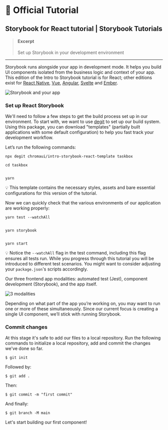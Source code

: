 # 📔 Official Tutorial

## Storybook for React tutorial | Storybook Tutorials

> #### Excerpt
>
> Set up Storybook in your development environment

***

Storybook runs alongside your app in development mode. It helps you build UI components isolated from the business logic and context of your app. This edition of the Intro to Storybook tutorial is for React; other editions exist for [React Native](https://storybook.js.org/tutorials/intro-to-storybook/react-native/en/get-started), [Vue](https://storybook.js.org/tutorials/intro-to-storybook/vue/en/get-started), [Angular](https://storybook.js.org/tutorials/intro-to-storybook/angular/en/get-started), [Svelte](https://storybook.js.org/tutorials/intro-to-storybook/svelte/en/get-started) and [Ember](https://storybook.js.org/tutorials/intro-to-storybook/ember/en/get-started).

![Storybook and your app](https://storybook.js.org/tutorials/intro-to-storybook/storybook-relationship.jpg)

### Set up React Storybook

We'll need to follow a few steps to get the build process set up in our environment. To start with, we want to use [degit](https://github.com/Rich-Harris/degit) to set up our build system. Using this package, you can download "templates" (partially built applications with some default configuration) to help you fast track your development workflow.

Let’s run the following commands:

```
npx degit chromaui/intro-storybook-react-template taskbox

cd taskbox


yarn
```

💡 This template contains the necessary styles, assets and bare essential configurations for this version of the tutorial.

Now we can quickly check that the various environments of our application are working properly:

```
yarn test --watchAll


yarn storybook


yarn start
```

💡 Notice the `--watchAll` flag in the test command, including this flag ensures all tests run. While you progress through this tutorial you will be introduced to different test scenarios. You might want to consider adjusting your `package.json`'s scripts accordingly.

Our three frontend app modalities: automated test (Jest), component development (Storybook), and the app itself.

![3 modalities](https://storybook.js.org/tutorials/intro-to-storybook/app-three-modalities.png)

Depending on what part of the app you’re working on, you may want to run one or more of these simultaneously. Since our current focus is creating a single UI component, we’ll stick with running Storybook.

### Commit changes

At this stage it's safe to add our files to a local repository. Run the following commands to initialize a local repository, add and commit the changes we've done so far.

```
$ git init
```

Followed by:

```
$ git add .
```

Then:

```
$ git commit -m "first commit"
```

And finally:

```
$ git branch -M main
```

Let's start building our first component!
